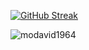 [![GitHub Streak](https://streak-stats.demolab.com?user=MoDavid1964)](https://git.io/streak-stats)


<p><img align="left" src="https://github-readme-stats.vercel.app/api/top-langs?username=modavid1964&show_icons=true&locale=en&layout=compact" alt="modavid1964" /></p>

